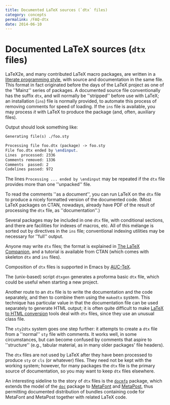 ```yaml
---
title: Documented LaTeX sources (`dtx` files)
category: concepts
permalink: /FAQ-dtx
date: 2014-06-10
---
```


# Documented LaTeX sources (`dtx` files)

LaTeX2e, and many contributed LaTeX macro packages, are written
in a [literate programming style](/FAQ-lit), with source and
documentation in the
same file.  This format in fact originated before the
days of the LaTeX project as one of the ''Mainz'' series of
packages.  A documented source file conventionally has the suffix
`dtx`, and will normally be ''stripped'' before use with
LaTeX; an installation (`ins`) file is normally provided,
to automate this process of removing comments for speed of loading.
If the `ins` file is available, you may process _it_
with LaTeX to produce the package (and, often, auxiliary files).

Output should look something like:
```latex
Generating file(s) ./foo.sty 

Processing file foo.dtx (package) -> foo.sty
File foo.dtx ended by \endinput.
Lines  processed: 2336
Comments removed: 1336
Comments  passed: 2
Codelines passed: 972
```
The lines `Processing ... ended by \endinput` may
be repeated if the `dtx` file provides more than one
''unpacked'' file.

To read the comments ''as a document'', you can run LaTeX on the
`dtx` file to produce a nicely formatted version of the
documented code.  (Most LaTeX packages on CTAN, nowadays, already
have PDF of the result of processing the `dtx` file,
as ''documentation''.)

Several packages may be included in one `dtx` file, with
conditional sections, and there are facilities for indexes of macros,
etc.  All of this mélange is sorted out by directives in the
`ins` file; conventional indexing utilities may be necessary
for ''full'' output.

Anyone may write `dtx` files; the format is explained in
[The LaTeX Companion](/FAQ-latex-books), and a tutorial is available
from CTAN (which comes with skeleton `dtx` and
`ins` files).

Composition of `dtx` files is supported in Emacs by
[AUC-TeX](/FAQ-editors).

The (unix-based) script `dtxgen` generates a proforma basic
`dtx` file, which could be useful when starting a new
project.

Another route to an `dtx` file is to write the
documentation and the code separately, and then to combine them using
the `makedtx` system.  This technique has particular value in
that the documentation file can be used separately to generate
HTML output; it is often quite difficult to make 
[LaTeX to HTML conversion](/FAQ-LaTeX2HTML) tools deal
with `dtx` files, since they use an unusual class file.

The `sty2dtx` system goes one step further: it attempts to
create a `dtx` file from a ''normal'' `sty` file
with comments.  It works well, in some circumstances, but can become
confused by comments that aspire to ''structure'' (e.g., tabular
material, as in many older packages' file headers).

The `dtx` files are not used by LaTeX after they have been
processed to produce `sty` or `cls` (or whatever)
files.  They need not be kept with the working system; however, for
many packages the `dtx` file is the primary source of
documentation, so you may want to keep `dtx` files elsewhere.

An interesting sideline to the story of `dtx` files is the
[`docmfp`](https://ctan.org/pkg/docmfp) package, which extends the model of the [`doc`](https://ctan.org/pkg/doc)
package to
  [MetaFont](/FAQ-MF) and [MetaPost](/FAQ-MP),
thus permitting documented distribution of bundles containing code for
MetaFont and MetaPost together with related LaTeX code.

